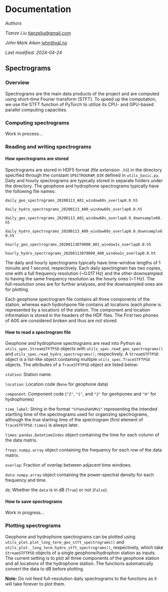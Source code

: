 # Documentation 
*Authors*

*Tianze Liu* <tianzeliu@gmail.com>

*John Mark Aiken* <john@xal.no>

*Last modified: 2024-04-24*


## Spectrograms
### Overview
Spectrograms are the main data products of the project and are computed using short-time Fourier transform (STFT). To speed up the computation, we use the STFT function of PyTorch to utilize its CPU- and GPU-based parallel computing capacities.

### Computing spectrograms
Work in process...

### Reading and writing spectrograms
#### How spectrograms are stored
Spectrograms are stored in HDF5 format (file extension `.h5`) in the directory specified through the constant `SPECTROGRAM_DIR` defined in `utils_basic.py`. Daily and hourly spectrograms are typically stored in separate folders under the directory. The geophone and hydrophone spectrograms typically have the following file names:

`daily_geo_spectrograms_20200113_A01_window60s_overlap0.0.h5`

`daily_hydro_spectrograms_20200113_A00_window60s_overlap0.0.h5`

`daily_geo_spectrograms_20200113_A01_window60s_overlap0.0_downsample60.h5`

`daily_hydro_spectrograms_20200113_A00_window60s_overlap0.0_downsample60.h5`

`hourly_geo_spectrograms_20200113070000_A01_window1s_overlap0.0.h5`

`hourly_hydro_spectrograms_20200113070000_A00_window1s_overlap0.0.h5`

The daily and hourly spectrograms typically have time-window lengths of 1 minuite and 1 second, respectively. Each daily spectrogram has two copies, one with a full frequency resolution (~0.017 Hz) and the other downsampled to having the same frequency resolution as the hourly ones (~1 Hz). The full-resolution ones are for further analyses, and the downsampled ones are for plotting.

Each geophone spectrogram file contains all three components of the station, whereas each hydrohpone file contains all locations (each phone is represented by a location) of the station. The component and location information is stored in the headers of the HDF files. The First two phones of A00 are considered broken and thus are not stored.

#### How to read a spectrogram file
Geophone and hydrophone spectrograms are read into Python as `utils_spec.StreamSTFTPSD` objects with `utils_spec.read_geo_spectrograms()` and `utils_spec.read_hydro_spectrograms()`, respectively. A `StreamSTFTPSD` object is a list-like object containing multiple `utils_spec.TraceSTFTPSD` objects. The attributes of a `TraceSTFTPSD` object are listed below:

`station`: Station name.

`location`: Location code (`None` for geophone data)

`component`: Component code (`"Z"`, `"1"`, and `"2"` for geohpones and `"H"` for hydrophones)

`time_label`: String in the format `"%Y%m%d%H%M%S"` representing the intended startting time of the spectrograms used for organizing spectrograms, although the true starting time of the spectrogram (first element of `TraceSTFTPSD.times`) is always later.

`times`: `pandas.DatetimeIndex` object containing the time for each column of the data matrix.

`freqs`: `numpy.array` object containing the frequency for each row of the data matrix.

`overlap`: Fraction of overlap between adjacent time windows.

`data`: `numpy.array` object containing the power-spectral density for each frequency and time.

`db`: Whether the `data` is in dB (`True`) or not (`False`).

#### How to save spectrograms
Work in progress...

### Plotting spectrograms
Geophone and hydrophone spectrograms can be plotted using `utils_plot.plot_long_term_geo_stft_spectrograms()` and `utils_plot._long_term_hydro_stft_spectrograms()`, respectively, which take `StreamSTFTPSD` objects of a single geophone/hydrophon station as inputs. The current setting is to plot all three components of the geophone station and all locations of the hydrophone station. The functions automatically convert the data to dB before plotting.

**Note:** Do not feed full-resolution daily spectrograms to the functions as it will take forever to plot them.